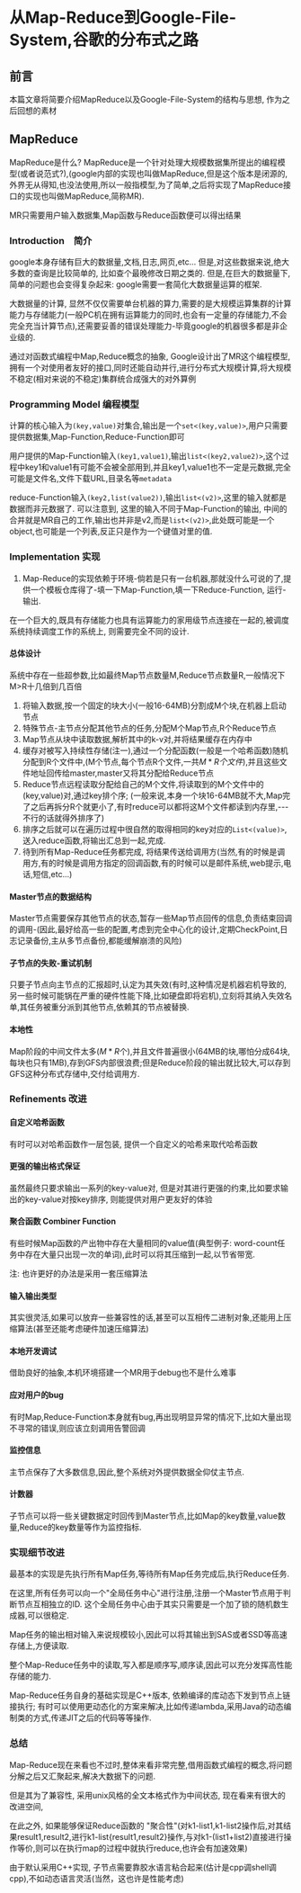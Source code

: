 # 从Map-Reduce到Google-File-System,谷歌的分布式之路

## 前言

本篇文章将简要介绍MapReduce以及Google-File-System的结构与思想, 作为之后回想的素材

## MapReduce

MapReduce是什么? MapReduce是一个针对处理大规模数据集所提出的编程模型(或者说范式?),(google内部的实现也叫做MapReduce,但是这个版本是闭源的,外界无从得知,也没法使用,所以一般指模型,为了简单,之后将实现了MapReduce接口的实现也叫做MapReduce,简称MR).

MR只需要用户输入数据集,Map函数与Reduce函数便可以得出结果

### Introduction　简介

google本身存储有巨大的数据量,文档,日志,网页,etc... 但是,对这些数据来说,绝大多数的查询是比较简单的, 比如查个最晚修改日期之类的. 但是,在巨大的数据量下, 简单的问题也会变得复杂起来: google需要一套简化大数据量运算的框架.

大数据量的计算, 显然不仅仅需要单台机器的算力,需要的是大规模运算集群的计算能力与存储能力(一般PC机在拥有运算能力的同时,也会有一定量的存储能力,不会完全充当计算节点),还需要妥善的错误处理能力-毕竟google的机器很多都是非企业级的.

通过对函数式编程中Map,Reduce概念的抽象, Google设计出了MR这个编程模型,拥有一个对使用者友好的接口,同时还能自动并行,进行分布式大规模计算,将大规模不稳定(相对来说的不稳定)集群统合成强大的对外算例

### Programming Model 编程模型

计算的核心输入为`(key,value)`对集合,输出是一个`set<(key,value)>`,用户只需要提供数据集,Map-Function,Reduce-Function即可

用户提供的Map-Function输入`(key1,value1)`,输出`list<(key2,value2)>`,这个过程中key1和value1有可能不会被全部用到,并且key1,value1也不一定是元数据,完全可能是文件名,文件下载URL,目录名等`metadata`

reduce-Function输入`(key2,list(value2))`,输出`list<(v2)>`,这里的输入就都是数据而非元数据了. 可以注意到, 这里的输入不同于Map-Function的输出, 中间的合并就是MR自己的工作,输出也并非是v2,而是`list<(v2)>`,此处既可能是一个object,也可能是一个列表,反正只是作为一个键值对里的值.

### Implementation 实现

1. Map-Reduce的实现依赖于环境-倘若是只有一台机器,那就没什么可说的了,提供一个模板仓库得了-填一下Map-Function,填一下Reduce-Function, 运行-输出.

在一个巨大的,既具有存储能力也具有运算能力的家用级节点连接在一起的,被调度系统持续调度工作的系统上, 则需要完全不同的设计.

#### 总体设计

系统中存在一些超参数,比如最终Map节点数量M,Reduce节点数量R,一般情况下M>R十几倍到几百倍

1. 将输入数据,按一个固定的块大小(一般16-64MB)分割成M个块,在机器上启动节点
2. 特殊节点-主节点分配其他节点的任务,分配M个Map节点,R个Reduce节点
3. Map节点从块中读取数据,解析其中的k-v对,并将结果缓存在内存中
4. 缓存对被写入持续性存储(注一),通过一个分配函数(一般是一个哈希函数)随机分配到R个文件中,(M个节点,每个节点R个文件,一共$M*R个文件$),并且这些文件地址回传给master,master又将其分配给Reduce节点
5. Reduce节点远程读取分配给自己的M个文件,将读取到的M个文件中的(key,value)对,通过key排个序; (一般来说,本身一个块16-64MB就不大,Map完了之后再拆分R个就更小了,有时reduce可以都将这M个文件都读到内存里,---不行的话就得外排序了)
6. 排序之后就可以在遍历过程中很自然的取得相同的key对应的`List<(value)>`,送入reduce函数,将输出汇总到一起,完成.
7. 待到所有Map-Reduce任务都完成, 将结果传送给调用方(当然,有的时候是调用方,有的时候是调用方指定的回调函数,有的时候可以是邮件系统,web提示,电话,短信,etc...)

#### Master节点的数据结构

Master节点需要保存其他节点的状态,暂存一些Map节点回传的信息,负责结束回调的调用-(因此,最好给高一些的配置,考虑到完全中心化的设计,定期CheckPoint,日志记录备份,主从多节点备份,都能缓解崩溃的风险)

#### 子节点的失败-重试机制

只要子节点向主节点的汇报超时,认定为其失效(有时,这种情况是机器宕机导致的,另一些时候可能锅在严重的硬件性能下降,比如硬盘即将宕机),立刻将其纳入失效名单,其任务被重分派到其他节点,依赖其的节点被替换.

#### 本地性

Map阶段的中间文件太多($M*R$个),并且文件普遍很小(64MB的块,哪怕分成64块,每块也只有1MB),存到GFS内部很浪费;但是Reduce阶段的输出就比较大,可以存到GFS这种分布式存储中,交付给调用方.

### Refinements 改进

#### 自定义哈希函数

有时可以对哈希函数作一层包装, 提供一个自定义的哈希来取代哈希函数

#### 更强的输出格式保证

虽然最终只要求输出一系列的key-value对, 但是对其进行更强的约束,比如要求输出的key-value对按key排序, 则能提供对用户更友好的体验

#### 聚合函数 Combiner Function

有些时候Map函数的产出物中存在大量相同的value值(典型例子: word-count任务中存在大量只出现一次的单词),此时可以将其压缩到一起,以节省带宽.

注: 也许更好的办法是采用一套压缩算法

#### 输入输出类型

其实很灵活,如果可以放弃一些兼容性的话,甚至可以互相传二进制对象,还能用上压缩算法(甚至还能考虑硬件加速压缩算法)

#### 本地开发调试

借助良好的抽象,本机环境搭建一个MR用于debug也不是什么难事

#### 应对用户的bug

有时Map,Reduce-Function本身就有bug,再出现明显异常的情况下,比如大量出现不寻常的错误,则应该立刻调用告警回调

#### 监控信息

主节点保存了大多数信息,因此,整个系统对外提供数据全仰仗主节点.

#### 计数器

子节点可以将一些关键数据定时回传到Master节点,比如Map的key数量,value数量,Reduce的key数量等作为监控指标.

### 实现细节改进

最基本的实现是先执行所有Map任务,等待所有Map任务完成后,执行Reduce任务.

在这里,所有任务可以向一个"全局任务中心"进行注册,注册一个Master节点用于判断节点互相独立的ID. 这个全局任务中心由于其实只需要是一个加了锁的随机数生成器,可以很稳定.

Map任务的输出相对输入来说规模较小,因此可以将其输出到SAS或者SSD等高速存储上,方便读取.

整个Map-Reduce任务中的读取,写入都是顺序写,顺序读,因此可以充分发挥高性能存储的能力.

Map-Reduce任务自身的基础实现是C++版本, 依赖编译的库动态下发到节点上链接执行; 有时可以使用更动态化的方案来解决,比如传递lambda,采用Java的动态编制类的方式,传递JIT之后的代码等等操作.

### 总结

Map-Reduce现在来看也不过时,整体来看非常完整,借用函数式编程的概念,将问题分解之后又汇聚起来,解决大数据下的问题.

但是其为了兼容性, 采用unix风格的全文本格式作为中间状态, 现在看来有很大的改进空间,

在此之外, 如果能够保证Reduce函数的 "聚合性"(对k1-list1,k1-list2操作后,对其结果result1,result2,进行k1-list{result1,result2}操作,与对k1-(list1+list2)直接进行操作等价,则可以在执行map的过程中就执行reduce,也许会有加速效果)

由于默认采用C++实现, 子节点需要靠胶水语言粘合起来(估计是cpp调shell调cpp),不如动态语言灵活(当然，这也许是性能考虑)
